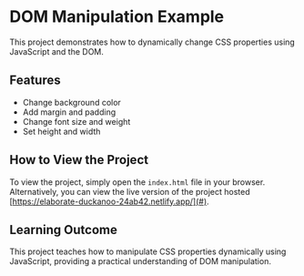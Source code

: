 # DOM Manipulation Example

This project demonstrates how to dynamically change CSS properties using JavaScript and the DOM.


## Features

- Change background color
- Add margin and padding
- Change font size and weight
- Set height and width

## How to View the Project

To view the project, simply open the `index.html` file in your browser. Alternatively, you can view the live version of the project hosted [https://elaborate-duckanoo-24ab42.netlify.app/](#).


## Learning Outcome

This project teaches how to manipulate CSS properties dynamically using JavaScript, providing a practical understanding of DOM manipulation.


